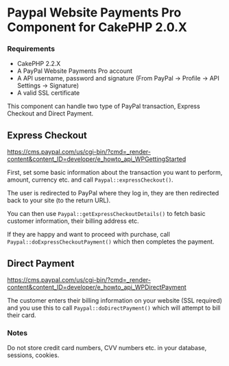 # Paypal Website Payments Pro Component for CakePHP 2.0.X

### Requirements

* CakePHP 2.2.X
* A PayPal Website Payments Pro account
* A API username, password and signature (From PayPal -> Profile -> API Settings -> Signature)
* A valid SSL certificate

This component can handle two type of PayPal transaction, Express Checkout and Direct Payment.

## Express Checkout

https://cms.paypal.com/us/cgi-bin/?cmd=_render-content&content_ID=developer/e_howto_api_WPGettingStarted

First, set some basic information about the transaction you want to perform, amount, currency etc. and call `Paypal::expressCheckout()`. 

The user is redirected to PayPal where they log in, they are then redirected back to your site (to the return URL).

You can then use `Paypal::getExpressCheckoutDetails()` to fetch basic customer information, their billing address etc.

If they are happy and want to proceed with purchase, call `Paypal::doExpressCheckoutPayment()` which then completes the payment.

## Direct Payment

https://cms.paypal.com/us/cgi-bin/?cmd=_render-content&content_ID=developer/e_howto_api_WPDirectPayment

The customer enters their billing information on your website (SSL required) and you use this to call `Paypal::doDirectPayment()` which will attempt to bill their card.

### Notes

Do not store credit card numbers, CVV numbers etc. in your database, sessions, cookies.


